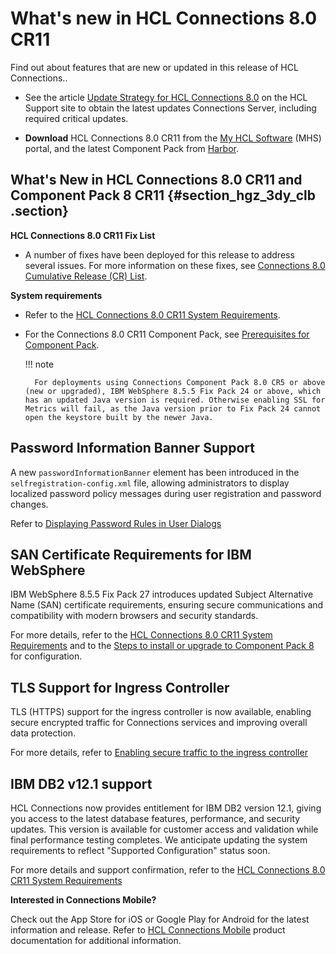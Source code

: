 # What's new in HCL Connections 8.0 CR11

Find out about features that are new or updated in this release of HCL Connections..

- See the article [Update Strategy for HCL Connections 8.0](https://support.hcltechsw.com/csm?id=kb_article&sysparm_article=KB0101180) on the HCL Support site to obtain the latest updates Connections Server, including required critical updates.

- **Download** HCL Connections 8.0 CR11 from the [My HCL Software](https://my.hcltechsw.com/) (MHS) portal, and the latest Component Pack from [Harbor](https://hclcr.io/harbor/projects/15/repositories).

## What's New in HCL Connections 8.0 CR11 and Component Pack 8 CR11 {#section_hgz_3dy_clb .section}

**HCL Connections 8.0 CR11 Fix List**

- A number of fixes have been deployed for this release to address several issues. For more information on these fixes, see [Connections 8.0 Cumulative Release (CR) List](https://support.hcltechsw.com/csm?id=kb_article&sysparm_article=KB0102882).

**System requirements**

- Refer to the [HCL Connections 8.0 CR11 System Requirements](system_requirements.md).

- For the Connections 8.0 CR11 Component Pack, see [Prerequisites for Component Pack](../../admin/install/cp_prereqs.md).

    !!! note
    
        For deployments using Connections Component Pack 8.0 CR5 or above (new or upgraded), IBM WebSphere 8.5.5 Fix Pack 24 or above, which has an updated Java version is required. Otherwise enabling SSL for Metrics will fail, as the Java version prior to Fix Pack 24 cannot open the keystore built by the newer Java.

## Password Information Banner Support 

A new `passwordInformationBanner` element has been introduced in the `selfregistration-config.xml` file, allowing administrators to display localized password policy messages during user registration and password changes. 

Refer to [Displaying Password Rules in User Dialogs](../../admin/admin/t_install_config_self-registration_for_external_users.md)

## SAN Certificate Requirements for IBM WebSphere

IBM WebSphere 8.5.5 Fix Pack 27 introduces updated Subject Alternative Name (SAN) certificate requirements, ensuring secure communications and compatibility with modern browsers and security standards.

For more details, refer to the [HCL Connections 8.0 CR11 System Requirements](system_requirements.md) and to the [Steps to install or upgrade to Component Pack 8](../../admin/install/cp_install_services_tasks.md) for configuration.

## TLS Support for Ingress Controller

TLS (HTTPS) support for the ingress controller is now available, enabling secure encrypted traffic for Connections services and improving overall data protection.

For more details, refer to [Enabling secure traffic to the ingress controller](../../admin/install/enable_ingress_tls.md)
        

## IBM DB2 v12.1 support

HCL Connections now provides entitlement for IBM DB2 version 12.1, giving you access to the latest database features, performance, and security updates. This version is available for customer access and validation while final performance testing completes. We anticipate updating the system requirements to reflect "Supported Configuration" status soon.

For more details and support confirmation, refer to the [HCL Connections 8.0 CR11 System Requirements](system_requirements.md)


**Interested in Connections Mobile?**

Check out the App Store for iOS or Google Play for Android for the latest information and release. Refer to [HCL Connections Mobile](https://help.hcltechsw.com/connectionsmobile/index.html) product documentation for additional information.

